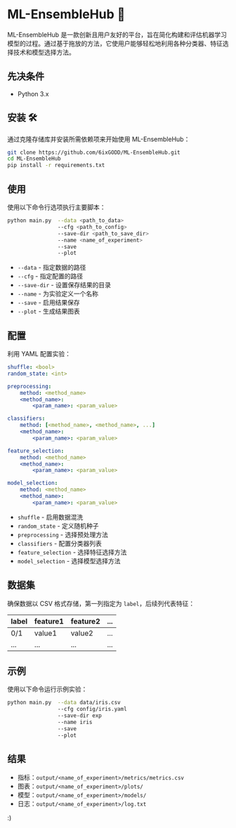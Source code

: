 # ML-EnsembleHub 🚀

ML-EnsembleHub 是一款创新且用户友好的平台，旨在简化构建和评估机器学习模型的过程。通过基于拖放的方法，它使用户能够轻松地利用各种分类器、特征选择技术和模型选择方法。

## 先决条件 
- Python 3.x

## 安装 🛠
通过克隆存储库并安装所需依赖项来开始使用 ML-EnsembleHub：

```bash
git clone https://github.com/6ixGODD/ML-EnsembleHub.git
cd ML-EnsembleHub
pip install -r requirements.txt
```

## 使用 
使用以下命令行选项执行主要脚本：

```bash
python main.py  --data <path_to_data> 
                --cfg <path_to_config> 
                --save-dir <path_to_save_dir> 
                --name <name_of_experiment> 
                --save 
                --plot
```

- `--data` - 指定数据的路径
- `--cfg` - 指定配置的路径
- `--save-dir` - 设置保存结果的目录
- `--name` - 为实验定义一个名称
- `--save` - 启用结果保存
- `--plot` - 生成结果图表

## 配置 
利用 YAML 配置实验：

```yaml
shuffle: <bool>
random_state: <int>

preprocessing:
    method: <method_name>
    <method_name>:
        <param_name>: <param_value>

classifiers:
    method: [<method_name>, <method_name>, ...]
    <method_name>:
        <param_name>: <param_value>

feature_selection:
    method: <method_name>
    <method_name>:
        <param_name>: <param_value>

model_selection:
    method: <method_name>
    <method_name>:
        <param_name>: <param_value>
```

- `shuffle` - 启用数据混洗
- `random_state` - 定义随机种子
- `preprocessing` - 选择预处理方法
- `classifiers` - 配置分类器列表
- `feature_selection` - 选择特征选择方法
- `model_selection` - 选择模型选择方法

## 数据集 
确保数据以 CSV 格式存储，第一列指定为 `label`，后续列代表特征：

| label | feature1 | feature2 | ... |
|-------|----------|----------|-----|
| 0/1   | value1   | value2   | ... |
| ...   | ...      | ...      | ... |

## 示例 
使用以下命令运行示例实验：

```bash
python main.py  --data data/iris.csv 
                --cfg config/iris.yaml 
                --save-dir exp
                --name iris 
                --save 
                --plot
```

## 结果 
- 指标：`output/<name_of_experiment>/metrics/metrics.csv`
- 图表：`output/<name_of_experiment>/plots/`    
- 模型：`output/<name_of_experiment>/models/`
- 日志：`output/<name_of_experiment>/log.txt`

:)